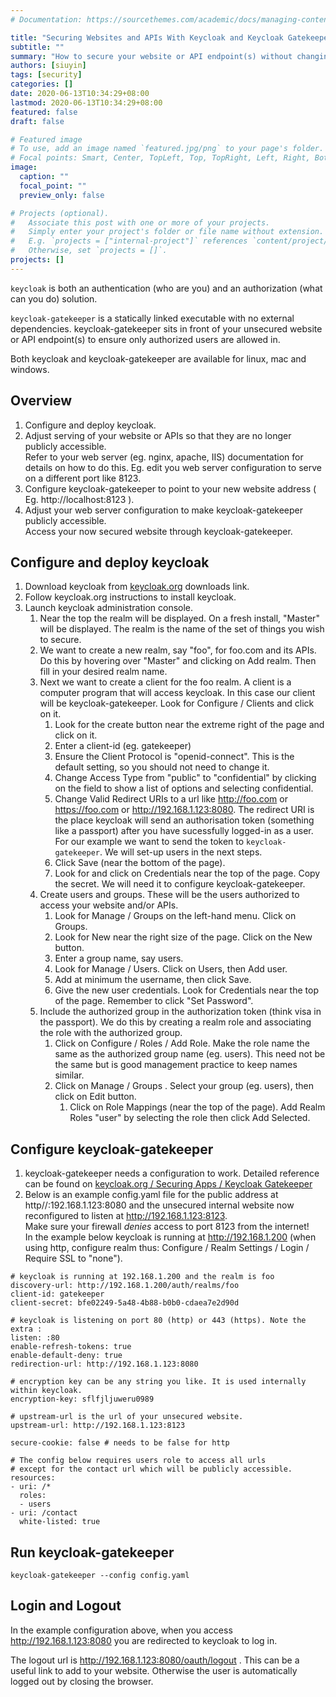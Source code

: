 ```yaml
---
# Documentation: https://sourcethemes.com/academic/docs/managing-content/

title: "Securing Websites and APIs With Keycloak and Keycloak Gatekeeper"
subtitle: ""
summary: "How to secure your website or API endpoint(s) without changing the website or unsecured APIs."
authors: [siuyin]
tags: [security]
categories: []
date: 2020-06-13T10:34:29+08:00
lastmod: 2020-06-13T10:34:29+08:00
featured: false
draft: false

# Featured image
# To use, add an image named `featured.jpg/png` to your page's folder.
# Focal points: Smart, Center, TopLeft, Top, TopRight, Left, Right, BottomLeft, Bottom, BottomRight.
image:
  caption: ""
  focal_point: ""
  preview_only: false

# Projects (optional).
#   Associate this post with one or more of your projects.
#   Simply enter your project's folder or file name without extension.
#   E.g. `projects = ["internal-project"]` references `content/project/deep-learning/index.md`.
#   Otherwise, set `projects = []`.
projects: []
---
```

`keycloak` is both an authentication (who are you) and an authorization (what can you do) solution.

`keycloak-gatekeeper` is a statically linked executable with no external dependencies.
keycloak-gatekeeper sits in front of your unsecured website or API endpoint(s) to
ensure only authorized users are allowed in.

Both keycloak and keycloak-gatekeeper are available for linux, mac and windows.

## Overview

1. Configure and deploy keycloak.
1. Adjust serving of your website or APIs so that they are no longer publicly accessible.  
   Refer to your web server (eg. nginx, apache, IIS) documentation for details on how to do this.
   Eg. edit you web server configuration to serve on a different port like 8123.
1. Configure keycloak-gatekeeper to point to your new website address ( Eg. http://localhost:8123 ).
1. Adjust your web server configuration to make keycloak-gatekeeper publicly accessible.  
   Access your now secured website through keycloak-gatekeeper.

## Configure and deploy keycloak

1. Download keycloak from [keycloak.org](https://www.keycloak.org/) downloads link.
1. Follow keycloak.org instructions to install keycloak.
1. Launch keycloak administration console.
   1. Near the top the realm will be displayed. On a fresh install, "Master" will be displayed.
      The realm is the name of the set of things you wish to secure. 
   1. We want to create a new realm, say "foo", for foo.com and its APIs.
      Do this by hovering over "Master" and clicking on Add realm. Then fill in your desired realm name.
   1. Next we want to create a client for the foo realm. A client is a computer program
      that will access keycloak. In this case our client will be keycloak-gatekeeper.
      Look for Configure / Clients and click on it.
      1. Look for the create button near the extreme right of the page and click on it.
      1. Enter a client-id (eg. gatekeeper)
      1. Ensure the Client Protocol is "openid-connect". This is the default setting, so you should not need
         to change it.
      1. Change Access Type from "public" to "confidential" by clicking on the field to show a list of options and selecting confidential.
      1. Change Valid Redirect URIs to a url like http://foo.com or https://foo.com or http://192.168.1.123:8080.
         The redirect URI is the place keycloak will send an authorisation token (something like a passport)
	 after you have sucessfully logged-in as a user. For our example we want to send the token to `keycloak-gatekeeper`. We will set-up users in the next steps.
      1. Click Save (near the bottom of the page).
      1. Look for and click on Credentials near the top of the page. Copy the secret. We will need it to configure keycloak-gatekeeper.
   1. Create users and groups.
      These will be the users authorized to access your website and/or APIs.
      1. Look for Manage / Groups on the left-hand menu. Click on Groups.
      1. Look for New near the right size of the page. Click on the New button.
      1. Enter a group name, say users.
      1. Look for Manage / Users. Click on Users, then Add user.
      1. Add at minimum the username, then click Save.
      1. Give the new user credentials. Look for Credentials near the top of the page. Remember to click "Set Password".
   1. Include the authorized group in the authorization token (think visa in the passport).
      We do this by creating a realm role and associating the role with the authorized group. 
      1. Click on Configure / Roles / Add Role. Make the role name the same as the authorized group name (eg. users).
         This need not be the same but is good management practice to keep names similar.
      1. Click on Manage / Groups . Select your group (eg. users), then click on Edit button.
         1. Click on Role Mappings (near the top of the page). Add Realm Roles "user" by selecting the role then click Add Selected.

## Configure keycloak-gatekeeper
  1. keycloak-gatekeeper needs a configuration to work.
     Detailed reference can be found on [keycloak.org / Securing Apps / Keycloak Gatekeeper](https://www.keycloak.org/docs/latest/securing_apps/index.html#_keycloak_generic_adapter)
  1. Below is an example config.yaml file for the public address at http//:192.168.1.123:8080 and the unsecured internal website now reconfigured to listen at http://192.168.1.123:8123.  
  Make sure your firewall _denies_ access to port 8123 from the internet!  
  In the example below keycloak is running at http://192.168.1.200 (when using http, configure realm thus: Configure / Realm Settings / Login / Require SSL to "none").
```
# keycloak is running at 192.168.1.200 and the realm is foo
discovery-url: http://192.168.1.200/auth/realms/foo
client-id: gatekeeper
client-secret: bfe02249-5a48-4b88-b0b0-cdaea7e2d90d

# keycloak is listening on port 80 (http) or 443 (https). Note the extra :
listen: :80
enable-refresh-tokens: true
enable-default-deny: true
redirection-url: http://192.168.1.123:8080

# encryption key can be any string you like. It is used internally within keycloak. 
encryption-key: sflfjljuweru0989

# upstream-url is the url of your unsecured website.
upstream-url: http://192.168.1.123:8123

secure-cookie: false # needs to be false for http

# The config below requires users role to access all urls
# except for the contact url which will be publicly accessible.
resources:
- uri: /*
  roles:
  - users
- uri: /contact
  white-listed: true
```

## Run keycloak-gatekeeper
```
keycloak-gatekeeper --config config.yaml
```

## Login and Logout
In the example configuration above,
when you access http://192.168.1.123:8080 you are redirected to keycloak to log in.

The logout url is http://192.168.1.123:8080/oauth/logout . This can be a useful link to add to your website.
Otherwise the user is automatically logged out by closing the browser.



